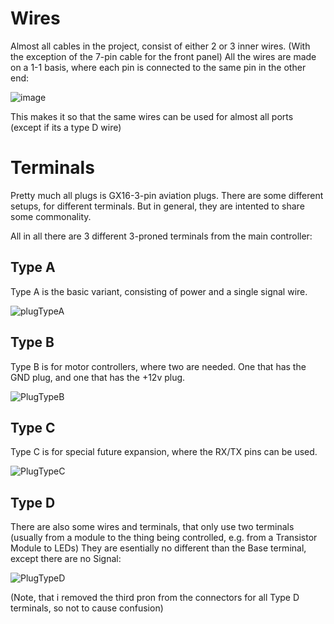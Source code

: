 # Wires
Almost all cables in the project, consist of either 2 or 3 inner wires. (With the exception of the 7-pin cable for the front panel)
All the wires are made on a 1-1 basis, where each pin is connected to the same pin in the other end:

![image](https://user-images.githubusercontent.com/22596587/125455171-542be621-c9ab-4f54-a2a9-1f24d5a38f21.png)

This makes it so that the same wires can be used for almost all ports (except if its a type D wire)

# Terminals
Pretty much all plugs is GX16-3-pin aviation plugs.
There are some different setups, for different terminals. But in general, they are intented to share some commonality.

All in all there are 3 different 3-proned terminals from the main controller:
## Type A
Type A is the basic variant, consisting of power and a single signal wire.

![plugTypeA](https://user-images.githubusercontent.com/22596587/125454228-3b18938e-53ed-40c5-bf35-3c5e0b1f5a2f.png)

## Type B
Type B is for motor controllers, where two are needed. One that has the GND plug, and one that has the +12v plug.

![PlugTypeB](https://user-images.githubusercontent.com/22596587/125454356-154c5bef-db95-4b7e-8704-8a034f489343.png)

## Type C
Type C is for special future expansion, where the RX/TX pins can be used.

![PlugTypeC](https://user-images.githubusercontent.com/22596587/125454462-66fce885-b1c6-446f-8707-3f72dfd88c45.png)

## Type D
There are also some wires and terminals, that only use two terminals (usually from a module to the thing being controlled, e.g. from a Transistor Module to LEDs)
They are esentially no different than the Base terminal, except there are no Signal:

![PlugTypeD](https://user-images.githubusercontent.com/22596587/125454556-fcc1ed92-2662-498f-85f8-91c4c628aa47.png)

(Note, that i removed the third pron from the connectors for all Type D terminals, so not to cause confusion)
